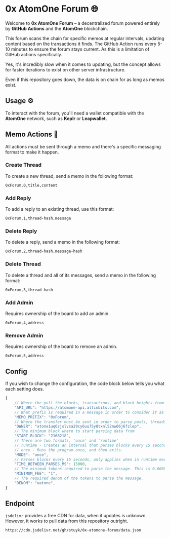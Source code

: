 # 0x AtomOne Forum 🌐

Welcome to **0x AtomOne Forum** – a decentralized forum powered entirely by **GitHub Actions** and the **AtomOne** blockchain.

This forum scans the chain for specific memos at regular intervals, updating content based on the transactions it finds. The GitHub Action runs every 5-10 minutes to ensure the forum stays current. As this is a limitation of GitHub actions specifically.

Yes, it's incredibly slow when it comes to updating, but the concept allows for faster iterations to exist on other server infrastructure.

Even if this repository goes down, the data is on chain for as long as memos exist.

## Usage ⚙️

To interact with the forum, you'll need a wallet compatible with the **AtomOne** network, such as **Keplr** or **Leapwallet**.

## Memo Actions 📝

All actions must be sent through a memo and there's a specific messaging format to make it happen.

### Create Thread

To create a new thread, send a memo in the following format:

```
0xForum,0,title,content
```

### Add Reply

To add a reply to an existing thread, use this format:

```
0xForum,1,thread-hash,message
```

### Delete Reply

To delete a reply, send a memo in the following format:

```
0xForum,2,thread-hash,message-hash
```

### Delete Thread

To delete a thread and all of its messages, send a memo in the following format:

```
0xForum,3,thread-hash
```

### Add Admin

Requires ownership of the board to add an admin.

```
0xForum,4,address
```

### Remove Admin

Requires ownership of the board to remove an admin.

```
0xForum,5,address
```

## Config

If you wish to change the configuration, the code block below tells you what each setting does.

```ts
{
    // Where the pull the blocks, transactions, and block heights from
    "API_URL": "https://atomone-api.allinbits.com",
    // What prefix is required in a message in order to consider it as a Forum Message
    "MEMO_PREFIX": "0xForum",
    // Where the transfer must be sent in order to parse posts, threads, etc.
    "OWNER": "atone1uq6zjslvsa29cy6uu75y8txnl52mw06j6fzlep",
    // The minimum block where to start parsing data from
    "START_BLOCK": "2168218",
    // There are two formats, 'once' and 'runtime'
    // runtime - Creates an interval that parses blocks every 15 seconds.
    // once - Runs the program once, and then exits.
    "MODE": "once",
    // Parses blocks every 15 seconds, only applies when in runtime mode
    "TIME_BETWEEN_PARSES_MS": 15000,
    // The minimum tokens required to parse the message. This is 0.000001 ATONE
    "MINIMUM_FEE": "1",
    // The required denom of the tokens to parse the message.
    "DENOM": "uatone",
}
```

## Endpoint

`jsdelivr` provides a free CDN for data, when it updates is unknown. However, it works to pull data from this repository outright.

```
https://cdn.jsdelivr.net/gh/stuyk/0x-atomone-forum/data.json
```
